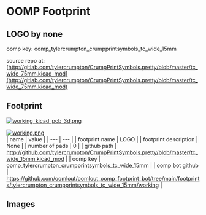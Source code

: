 # OOMP Footprint  
## LOGO  by none  
  
oomp key: oomp_tylercrumpton_crumpprintsymbols_tc_wide_15mm  
  
source repo at: [http://gitlab.com/tylercrumpton/CrumpPrintSymbols.pretty/blob/master/tc_wide_75mm.kicad_mod](http://gitlab.com/tylercrumpton/CrumpPrintSymbols.pretty/blob/master/tc_wide_75mm.kicad_mod)  
## Footprint  
  
[![working_kicad_pcb_3d.png](working_kicad_pcb_3d_600.png)](working_kicad_pcb_3d.png)  
  
[![working.png](working_600.png)](working.png)  
| name | value | 
| --- | --- | 
| footprint name | LOGO | 
| footprint description | None | 
| number of pads | 0 | 
| github path | http://github.com/tylercrumpton/CrumpPrintSymbols.pretty/blob/master/tc_wide_15mm.kicad_mod | 
| oomp key | oomp_tylercrumpton_crumpprintsymbols_tc_wide_15mm | 
| oomp bot github | https://github.com/oomlout/oomlout_oomp_footprint_bot/tree/main/footprints/tylercrumpton_crumpprintsymbols_tc_wide_15mm/working | 
## Images  
